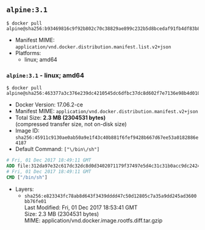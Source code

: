 ## `alpine:3.1`

```console
$ docker pull alpine@sha256:b93469816c9f92b802c70c38829ae899c232b5d8bcedaf91fb4df83b82427add
```

-	Manifest MIME: `application/vnd.docker.distribution.manifest.list.v2+json`
-	Platforms:
	-	linux; amd64

### `alpine:3.1` - linux; amd64

```console
$ docker pull alpine@sha256:463377a3c376e239dc4210545dc6dfbc37dc8d602f7e7136e98b4d0106cdf9a3
```

-	Docker Version: 17.06.2-ce
-	Manifest MIME: `application/vnd.docker.distribution.manifest.v2+json`
-	Total Size: **2.3 MB (2304531 bytes)**  
	(compressed transfer size, not on-disk size)
-	Image ID: `sha256:45911c9130ae0ab50a9e1f43c40b881f6fef9428b667d67ee53a0182886e4187`
-	Default Command: `["\/bin\/sh"]`

```dockerfile
# Fri, 01 Dec 2017 18:49:11 GMT
ADD file:312da97e32c617dc32dc8d0d3402071179f37497e5d4c31c31b0acc9dc24246c in / 
# Fri, 01 Dec 2017 18:49:11 GMT
CMD ["/bin/sh"]
```

-	Layers:
	-	`sha256:e823343fc78ab8d643f3439dddd47c50d12805c7a35a9dd245ad3600bb76fe01`  
		Last Modified: Fri, 01 Dec 2017 18:53:41 GMT  
		Size: 2.3 MB (2304531 bytes)  
		MIME: application/vnd.docker.image.rootfs.diff.tar.gzip
